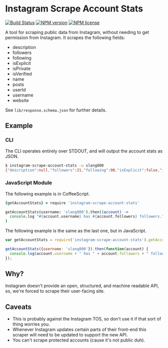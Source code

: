# Instagram Scrape Account Stats
[![Build Status](http://img.shields.io/travis/slang800/instagram-scrape-account-stats.svg?style=flat-square)](https://travis-ci.org/slang800/instagram-scrape-account-stats) [![NPM version](http://img.shields.io/npm/v/instagram-scrape-account-stats.svg?style=flat-square)](https://www.npmjs.org/package/instagram-scrape-account-stats) [![NPM license](http://img.shields.io/npm/l/instagram-scrape-account-stats.svg?style=flat-square)](https://www.npmjs.org/package/instagram-scrape-account-stats)

A tool for scraping public data from Instagram, without needing to get permission from Instagram. It scrapes the following fields:
- description
- followers
- following
- isExplicit
- isPrivate
- isVerified
- name
- posts
- userId
- username
- website

See `lib/response.schema.json` for further details.

## Example
### CLI
The CLI operates entirely over STDOUT, and will output the account stats as JSON.

```bash
$ instagram-scrape-account-stats -u slang800
{"description":null,"followers":21,"following":90,"isExplicit":false,"isPrivate":false,"isVerified":false,"name":"Sean Lang","userId":"465981344","username":"slang800","posts":2,"website":"http://slang.cx"}
```

### JavaScript Module
The following example is in CoffeeScript.

```coffee
{getAccountStats} = require 'instagram-scrape-account-stats'

getAccountStats(username: 'slang800').then((account) ->
  console.log "#{account.username} has #{account.followers} followers."
)
```

The following example is the same as the last one, but in JavaScript.

```js
var getAccountStats = require('instagram-scrape-account-stats').getAccountStats;

getAccountStats({username: 'slang800'}).then(function(account) {
  console.log(account.username + " has " + account.followers + " followers.");
});
```

## Why?
Instagram doesn't provide an open, structured, and machine readable API, so, we're forced to scrape their user-facing site.

## Caveats
- This is probably against the Instagram TOS, so don't use it if that sort of thing worries you.
- Whenever Instagram updates certain parts of their front-end this scraper will need to be updated to support the new API.
- You can't scrape protected accounts (cause it's not public duh).
